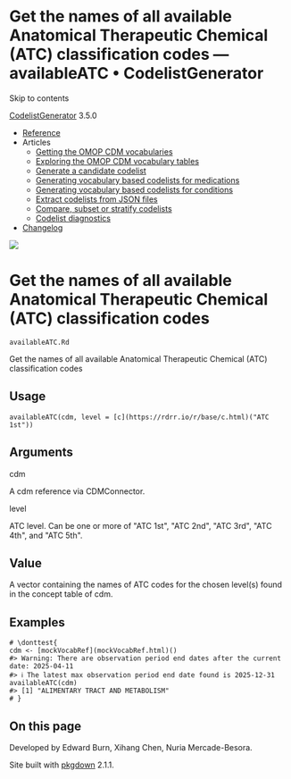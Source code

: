 # Get the names of all available Anatomical Therapeutic Chemical (ATC) classification codes — availableATC • CodelistGenerator

Skip to contents

[CodelistGenerator](../index.html) 3.5.0

  * [Reference](../reference/index.html)
  * Articles
    * [Getting the OMOP CDM vocabularies](../articles/a01_GettingOmopCdmVocabularies.html)
    * [Exploring the OMOP CDM vocabulary tables](../articles/a02_ExploreCDMvocabulary.html)
    * [Generate a candidate codelist](../articles/a03_GenerateCandidateCodelist.html)
    * [Generating vocabulary based codelists for medications](../articles/a04_GenerateVocabularyBasedCodelist.html)
    * [Generating vocabulary based codelists for conditions](../articles/a04b_icd_codes.html)
    * [Extract codelists from JSON files](../articles/a05_ExtractCodelistFromJSONfile.html)
    * [Compare, subset or stratify codelists](../articles/a06_CreateSubsetsFromCodelist.html)
    * [Codelist diagnostics](../articles/a07_RunCodelistDiagnostics.html)
  * [Changelog](../news/index.html)




![](../logo.png)

# Get the names of all available Anatomical Therapeutic Chemical (ATC) classification codes

`availableATC.Rd`

Get the names of all available Anatomical Therapeutic Chemical (ATC) classification codes

## Usage
    
    
    availableATC(cdm, level = [c](https://rdrr.io/r/base/c.html)("ATC 1st"))

## Arguments

cdm
    

A cdm reference via CDMConnector.

level
    

ATC level. Can be one or more of "ATC 1st", "ATC 2nd", "ATC 3rd", "ATC 4th", and "ATC 5th".

## Value

A vector containing the names of ATC codes for the chosen level(s) found in the concept table of cdm.

## Examples
    
    
    # \donttest{
    cdm <- [mockVocabRef](mockVocabRef.html)()
    #> Warning: There are observation period end dates after the current date: 2025-04-11
    #> ℹ The latest max observation period end date found is 2025-12-31
    availableATC(cdm)
    #> [1] "ALIMENTARY TRACT AND METABOLISM"
    # }
    
    

## On this page

Developed by Edward Burn, Xihang Chen, Nuria Mercade-Besora.

Site built with [pkgdown](https://pkgdown.r-lib.org/) 2.1.1.
